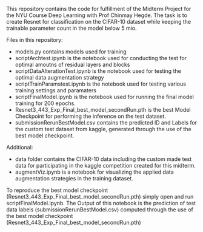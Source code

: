 This repository contains the code for fulfillment of the Midterm Project for the NYU Course Deep Learning with Prof Chinmay Hegde. The task is to create Resnet for classification on the CIFAR-10 dataset while keeping the trainable parameter count in the model below 5 mio. 

Files in this repository: 
- models.py contains models used for training
- scriptArchtest.ipynb is the notebook used for conducting the test for optimal amoutns of residual layers and blocks
- scriptDataAlterationTest.ipynb is the notebook used for testing the optimal data augmentation strategy
- scriptTrainParamstest.ipynb is the notebook used for testing various training settings and paramaters
- scriptFinalModel.ipynb is the notebook used for running the final model training for 200 epochs. 
- Resnet3_443_Exp_Final_best_model_secondRun.pth is the best Model Checkpoint for performing the inference on the test dataset.
- submissionRerunBestModel.csv contains the predicted ID and Labels for the custom test dataset from kaggle, generated through the use of the best model checkpoint.


Additional: 
- data folder contains the CIFAR-10 data including the custom made test data for participating in the kaggle competition created for this midterm.
- augmentViz.ipynb is a notebook for visualizing the applied data augmentation strategies in the training dataset. 


To reproduce the best model checkpoint (Resnet3_443_Exp_Final_best_model_secondRun.pth) simply open and run scriptFinalModel.ipynb. 
The Output of this notebook is the prediction of test data labels (submissionRerunBestModel.csv) computed through the use of the best model checkpoint (Resnet3_443_Exp_Final_best_model_secondRun.pth)

